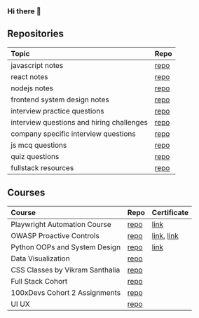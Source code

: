 ### Hi there 👋

<!--
**tanmayi-dev/tanmayi-dev** is a ✨ _special_ ✨ repository because its `README.md` (this file) appears on your GitHub profile.

Here are some ideas to get you started:

- 🔭 I’m currently working on ...
- 🌱 I’m currently learning ...
- 👯 I’m looking to collaborate on ...
- 🤔 I’m looking for help with ...
- 💬 Ask me about ...
- 📫 How to reach me: ...
- 😄 Pronouns: ...
- ⚡ Fun fact: ...
-->

## Repositories

|  Topic | Repo  |   
|:------|:-----|
| javascript notes | [repo](https://github.com/tanmayi-dev/javascript-notes) |
| react notes | [repo](https://github.com/tanmayi-dev/react-notes) |
| nodejs notes | [repo](https://github.com/tanmayi-dev/nodejs-notes) |
| frontend system design notes | [repo](https://github.com/tanmayi-dev/frontend-system-design-notes) |
| interview practice questions | [repo](https://github.com/tanmayi-dev/interview-practice-questions) |
| interview questions and hiring challenges | [repo](https://github.com/tanmayi-dev/interview-questions-and-hiring-challenges) |
| company specific interview questions | [repo](https://github.com/tanmayi-dev/company-specific-interview-questions) |
| js mcq questions | [repo](https://github.com/tanmayi-dev/javascript-questions) |
| quiz questions | [repo](https://github.com/tanmayi-dev/quizzes) |
| fullstack resources | [repo](https://github.com/tanmayi-dev/fullstack-learning-resources) |


## Courses

|  Course | Repo  | Certificate |
|:------|:-----|:-----|
| Playwright Automation Course | [repo](https://github.com/tanmayi-dev/playwright-tesing-tool) | [link](https://github.com/tanmayi-dev/playwright-tesing-tool/blob/main/certificate/README.md) |
| OWASP Proactive Controls | [repo](https://github.com/tanmayi-dev/owasp-security-controls) | [link](https://github.com/tanmayi-dev/owasp-proactive-controls-2016/blob/main/certificate/README.md), [link](https://github.com/tanmayi-dev/master-owasp-web-application-security/blob/main/certificate/README.md) |
| Python OOPs and System Design| [repo](https://github.com/tanmayi-dev/python-oops-and-system-design) | [link]() |
| Data Visualization | [repo](https://github.com/tanmayi-dev/fcc-data-visualization) | |
| CSS Classes by Vikram Santhalia | [repo](https://github.com/tanmayi-dev/css-learning)  | |
| Full Stack Cohort | [repo](https://github.com/tanmayi-dev/full-stack-cohort)  | |
| 100xDevs Cohort 2 Assignments | [repo](https://github.com/tanmayi-dev/100xdevs-cohort-2-assignments)  | |
| UI UX | [repo](https://github.com/tanmayi-dev/ui-ux-design)  | |



<!---

## Private Repos
|  Topic | Repo  |   
|:------:|:-----:|
| links  | [links-dump](https://github.com/tanmayi-dev/links-dump) |
| my-links | [my-links](https://github.com/tanmayi-dev/my-links) |
| resources | [personal-resources](https://github.com/tanmayi-dev/personal-resources) |
| project-ideas | [ideas-and-plans](https://github.com/tanmayi-dev/ideas-plans-todos-references) |
| s1-learning | [sentinelone-learning](https://github.com/tanmayi-dev/sentinelone-learning)  |
| react | [namaste-react-cloned](https://github.com/tanmayi-dev/namaste-react-course) |

-->
